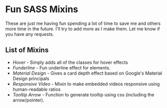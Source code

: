# Fun SASS Mixins
These are just me having fun spending a lot of time to save me and others more time in the future. I'll try to add more as I make them. Let me know if you have any requests.

## List of Mixins
* *Hover* - Simply adds all of the classes for hover effects
* *Funderline* - Fun underline effect for <a> elements.
* *Material Design* - Gives a card depth effect based on Google's Material Design principals
* *Responsive Video* - Mixin to make embedded videos responsive using human-readable ratios
* *Tooltip Arrow* - Function to generate tooltip using css (including the arrow/pointer).